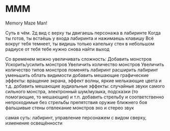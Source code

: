 # MMM
Memory Maze Man!

Суть в чём.
2д вид с верху
ты двигаешь персонажа в лабиринте
Когда ты готов, ты встаёшь у входа лабиринта и нажимаешь клавишу
Всё вокруг тебя темнеет, ты видишь только капельку стен в небольшом радиусе от тебя
тебе нужно снова найти выход

Со временем можно увеличивать сложность:
Добавить монстров
Ускорить/усилить монстров
Увеличить количество монстров
Увеличить количество типов монстров
поменять лабиринт
расширить лабиринт
уменьшить облать видимости
добавить мешающие графические эффекты: вращение экрана, эффект волны, яркие мелькающие цвета и т.д.
добавить мешающие аудиальные эффекты: случайные звуки самого сильного монстра, электронный шум/музыка, подсказки (то помогающие, то мешающие) и т.п.
добавить стрельбу и соответственно непроходимые без стрельбы препятствия
оружие ближнего боя
фальшивые стены
отвлекание монстров
эхо и стерео звук

самая суть: лабиринт, управление персонажем с видом сверху, изменение освещённости